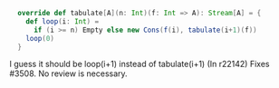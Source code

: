 ```scala
  override def tabulate[A](n: Int)(f: Int => A): Stream[A] = {
    def loop(i: Int) =
      if (i >= n) Empty else new Cons(f(i), tabulate(i+1)(f))
    loop(0)
  }
```

I guess it should be loop(i+1) instead of tabulate(i+1)
(In r22142) Fixes #3508. No review is necessary.
